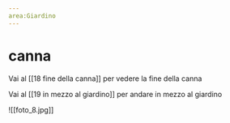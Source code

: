 ```yaml
---
area:Giardino
---
```

# canna

Vai al [[18 fine della canna]] per vedere la fine della canna

Vai al [[19 in mezzo al giardino]] per andare in mezzo al giardino

![[foto_8.jpg]]